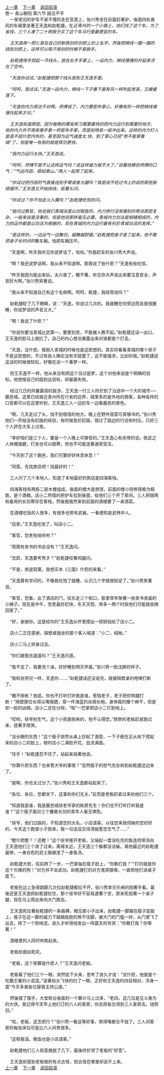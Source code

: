 
[上一章](https://github.com/xiaominghe2014/spider_book/blob/master/book/缺月梧桐/第6章.md)&nbsp;&nbsp;&nbsp;&nbsp;[下一章](https://github.com/xiaominghe2014/spider_book/blob/master/book/缺月梧桐/第8章.md)&nbsp;&nbsp;&nbsp;&nbsp;[返回目录](https://github.com/xiaominghe2014/spider_book/blob/master/book/缺月梧桐/README.md)
<br />卷一 青山朝阳 第六节 路见不平<br />&nbsp;&nbsp;&nbsp;&nbsp;一架老旧的驴车不紧不慢的走在官道上，张川秀坐在前面赶著驴。後面四处漏风的车厢里坐著王天逸和赵乾捷。在*近青州的一个小镇上，他们找了这个车，为了省钱，三个人凑了二十两银子买了这个车马行里最便宜的车。<br /><br />&nbsp;&nbsp;&nbsp;&nbsp;王天逸用一把匕首在自己的新佩剑的剑把上刻上名字，然後把棉线一圈一圈的绕到剑把上，这样可以吸汗用剑的时候不易脱手。<br /><br />&nbsp;&nbsp;&nbsp;&nbsp;赵乾捷用手捏起一节线头，放在右手手掌上，一运内力，棉线慢慢的升起来浮在了空中。<br /><br />&nbsp;&nbsp;&nbsp;&nbsp;“天逸你试试。”赵乾捷把那个线头放到王天逸手里。<br /><br />&nbsp;&nbsp;&nbsp;&nbsp;“呵呵，我试试。”天逸一运内力，棉线一下子像下面有风一样吹起老高，又缓缓落下。<br /><br />&nbsp;&nbsp;&nbsp;&nbsp;“天逸你内力用法不对啊。师傅说了，内力要密布掌心，好像有形一样把棉线慢慢托起来才对。”<br /><br />&nbsp;&nbsp;&nbsp;&nbsp;王天逸知道原因，因为每晚的爆发练习需要最快的把内力运行到需要的地方，他的内力并不用来像手套一样密布手掌，而是如喷泉一般冲出来。这样的内力打人是造不成什麽内伤的，甚至因为运气速度太 快，到了掌心已经“势不能穿鲁缟”了，但是唯一有用的就是挥剑更快。<br /><br />&nbsp;&nbsp;&nbsp;&nbsp;“我内力运行太快。”王天逸说。<br /><br />&nbsp;&nbsp;&nbsp;&nbsp;“呵呵，师傅不是不让这样运气吗？说这样威力就不大了。”说著他模仿师傅的口气：“气运丹田，稳如泰山。”两人一起笑了起来。<br /><br />&nbsp;&nbsp;&nbsp;&nbsp;“你试过把丹田的气直接送到手臂或者大腿吗？我是说不经过书上的说的那些脉络循环。”王天逸又开始绕线，低著头问。<br /><br />&nbsp;&nbsp;&nbsp;&nbsp;“你试过？你不怕走火入魔吗？”赵乾捷吃惊的问。<br /><br />&nbsp;&nbsp;&nbsp;&nbsp;“我问过教官，他说我们青城派是以剑取胜的，内力修行没有像别的帮派那麽复杂，一般来说是没事的，但是他说那样毫无必要。青城内力剑法是相辅相成的，内力的运作都是以剑法为根据的，现在青城的内力运行最有利於青城剑法的发挥。”<br /><br />&nbsp;&nbsp;&nbsp;&nbsp;“是这样的，一边运气一边舞剑，越舞越舒服。”赵乾捷把身子直了起来。他不敢把身子长时间的*著车厢，怕把车厢压坏。<br /><br />&nbsp;&nbsp;&nbsp;&nbsp;“天逸啊，昨天我听见你说梦话了，哈哈。”外面赶车的张川秀大声说。<br /><br />&nbsp;&nbsp;&nbsp;&nbsp;“啊？我还说梦话啊，我从来不知道啊。那我说了些什麽？”天逸有些吃惊。<br /><br />&nbsp;&nbsp;&nbsp;&nbsp;“昨天我因为能出来玩，太兴奋了，睡不著，听见你大声说出来要注意安全，声音好大啊。”张川秀笑著说。<br /><br />&nbsp;&nbsp;&nbsp;&nbsp;“我从来不知道自己有这个毛病啊。呵呵，乾捷，我经常说吗？”<br /><br />&nbsp;&nbsp;&nbsp;&nbsp;赵乾捷眨了几下眼睛，说：“天逸，你说过几次的。我就睡在你旁边而且我很醒睡，你说梦话的声音又大。”<br /><br />&nbsp;&nbsp;&nbsp;&nbsp;“啊！我说了什麽？”<br /><br />&nbsp;&nbsp;&nbsp;&nbsp;“你说你要当青城比武第一，要更刻苦，不能被人瞧不起。”赵乾捷这话一出口，王天逸的脸马上就红了。自己的内心想法暴露出来对谁都是个打击。<br /><br />&nbsp;&nbsp;&nbsp;&nbsp;“天逸，没什麽。我刚入青城的时候也是这麽想的。其实你看看青城的哪个弟子不是这麽想的，不过有些人确实没有天赋罢了，这不能强求，比如你我。”赵乾捷说这话的时候很轻松，好像在谈一个春梦一样。<br /><br />&nbsp;&nbsp;&nbsp;&nbsp;但王天逸不一样，他从来没有把这个当过是梦，这个对他来说是个明确的目标。他想按自己的路到达目标，却屡屡失败。<br /><br />&nbsp;&nbsp;&nbsp;&nbsp;经过几日的风餐露宿的跋涉，王天逸一行三人终於到了沿途中一个大的城市──鹿邑城，这里已经接近青州所在行省的边界，城里多的是外地的商客，各种各样的口音都可以在这里听到，王天逸三人一边赶车一边看鹿邑的景色。<br /><br />&nbsp;&nbsp;&nbsp;&nbsp;“啊，几天走过了头，找不到借宿的地方。晚上在野外宿营可真够冷的。”张川秀他们一开始没有赶路的经验，有时候急於赶路，错过了路边的行店和村庄。只好三个人挤在大车上过夜。<br /><br />&nbsp;&nbsp;&nbsp;&nbsp;“幸好咱们是三个人，要是一个人晚上可够受的。”王天逸心有余悸的说。练武之人体魄强健，打坐也可以御寒，但也不可能连著通宵受冻。<br /><br />&nbsp;&nbsp;&nbsp;&nbsp;“今天到了这个鹿邑，我们可要好好休息休息！”<br /><br />&nbsp;&nbsp;&nbsp;&nbsp;“同意。先找旅店吧！找最好的！”<br /><br />&nbsp;&nbsp;&nbsp;&nbsp;三人问了几个本地人，知道了本地最好的旅店是四海客栈。<br /><br />&nbsp;&nbsp;&nbsp;&nbsp;四海客栈有两栋二层木楼组成，後面的楼大是旅馆，前面的楼小但修得极为精致，是个酒楼。店小二热情的把驴车拉到後面，给他们三个开了房间。三人把银两和备用的长剑寄存在客栈，然後施施然来到前面的酒楼要了一桌酒菜。<br /><br />&nbsp;&nbsp;&nbsp;&nbsp;在酒楼吃饭的人很多，有很多也带有武器，一看便知是武林中人。<br /><br />&nbsp;&nbsp;&nbsp;&nbsp;“店家。”王天逸吃饱了，叫店小二。<br /><br />&nbsp;&nbsp;&nbsp;&nbsp;“客官，您老有啥吩咐？”<br /><br />&nbsp;&nbsp;&nbsp;&nbsp;“周围有卖书的书店没有？”王天逸问。<br /><br />&nbsp;&nbsp;&nbsp;&nbsp;“怎麽，天逸要考秀才？”赵乾捷咬著鸡腿问。<br /><br />&nbsp;&nbsp;&nbsp;&nbsp;“不是，旅途寂寞，我想买本《三国》什麽的来看。”<br /><br />&nbsp;&nbsp;&nbsp;&nbsp;“天逸算有学问的，不像我吃饱了就睡，认识几个字就很知足了。”张川秀笑著说。<br /><br />&nbsp;&nbsp;&nbsp;&nbsp;“客官，您看，出了酒店的门，往东走三个街口，那里常年聚著一些卖书卖画的小摊子。现在是中午，您老最好赶快，冬天天短，再多一两个时辰他们可能就收摊回家了。”<br /><br />&nbsp;&nbsp;&nbsp;&nbsp;“好，谢谢你。这是给你的”王天逸从怀里摸出一把铜钱给了店小二。<br /><br />&nbsp;&nbsp;&nbsp;&nbsp;店小二正在感谢，隔壁桌独坐的那个客人喊道：“小二，结帐。”<br /><br />&nbsp;&nbsp;&nbsp;&nbsp;店小二马上转身过去。<br /><br />&nbsp;&nbsp;&nbsp;&nbsp;“你们跟我去遛遛吗？”王天逸问道。<br /><br />&nbsp;&nbsp;&nbsp;&nbsp;“我不去了，我要洗个澡，好好睡到明天早晨。”张川秀一脸沈醉的样子。<br /><br />&nbsp;&nbsp;&nbsp;&nbsp;“我和张师兄一样，天逸你……..”赵乾捷话还没说完，就被隔壁桌的咆哮打断了。<br /><br />&nbsp;&nbsp;&nbsp;&nbsp;“概不赊帐？放屁。你也不打听打听我是谁，惹恼老子，老子把你狗腿打断！”隔壁那位长得尖嘴猴腮，穿一件海蓝的丝绸长袍，身体瘦的像个麻干，但是却一脸的凶相。店小二还在分辩，“啪”一巴掌把店小二打到地上。<br /><br />&nbsp;&nbsp;&nbsp;&nbsp;“哎哟，徐爷别生气，这个小孩是刚来的，他不认得您。”胖胖的老板赶紧跑过来，搓著手陪笑。<br /><br />&nbsp;&nbsp;&nbsp;&nbsp;“没长眼的东西！”这个瘦子突然从桌上抄起了酒壶，一下子砸在正从地下爬起来的店小二的脸上，顿时店小二满脸开花，血流满面。<br /><br />&nbsp;&nbsp;&nbsp;&nbsp;“住手！”赵乾捷忍不住了，站起来指著他说。<br /><br />&nbsp;&nbsp;&nbsp;&nbsp;“你算什麽东西？也来管大爷的事情？”显然瘦子的怒气完全转到赵乾捷这边来了。<br /><br />&nbsp;&nbsp;&nbsp;&nbsp;“是啊，你也太过分了。”张川秀和王天逸都站起来了。<br /><br />&nbsp;&nbsp;&nbsp;&nbsp;“各位、各位，您都坐下，这事和你们无关。”反而是老板赶紧过来劝他们三个。<br /><br />&nbsp;&nbsp;&nbsp;&nbsp;“知道我是谁，我是鹿邑城徐老爷家的帐房先生！你们也不打听打听我是谁？”这个瘦子面对三个腰悬长剑的青年人毫无惧色。<br /><br />&nbsp;&nbsp;&nbsp;&nbsp;“徐爷，他们过路的，不知道您的大名，小店请客。以往您来我伺候的您好好的，今天这个跑堂小子刚来，我一句话没交待清就惹您生气了……”<br /><br />&nbsp;&nbsp;&nbsp;&nbsp;“瞪什麽瞪？！还瞪！”这个徐爷推开老板，又端起一盘没吃完的鱼连肉带汤向王天逸他们三个泼了过来。离得太近，王天逸三个躲都没法躲。离他最近的赵乾捷最惨，一身白色的武士服被泼了一身鱼汤。<br /><br />&nbsp;&nbsp;&nbsp;&nbsp;赵乾捷大怒，往前跨了一步，一巴掌抽在瘦子脸上，“你敢打我？”“打的就是你这个欠揍的狗！”对方并不会武功，赵乾捷打的对方鬼哭狼嚎，一直把他打进桌子底下。<br /><br />&nbsp;&nbsp;&nbsp;&nbsp;老板在边上急得跳脚几次拉赵乾捷都拉不开，张川秀幸灾乐祸的抱著手看。最後还是王天逸把赵乾捷拉住，那个徐爷好不容易逮著个空，原来死抱著一个桌子腿，现在马上爬出来向大门跑去。<br /><br />&nbsp;&nbsp;&nbsp;&nbsp;王天逸死拉著赵乾捷的一条胳膊，眼见那小子出来，赵乾捷一脚踹在瘦子屁股上，瘦子在这一脚的威力下踉踉跄跄的煞不住脚，被大门的门槛一绊，从门里飞了出去，摔了一个狗啃泥。良久才听得他发出一阵震天的号哭：“你敢打我？你等著！”<br /><br />&nbsp;&nbsp;&nbsp;&nbsp;酒楼里的人同时哄笑起来。<br /><br />&nbsp;&nbsp;&nbsp;&nbsp;老板却面如死灰。<br /><br />&nbsp;&nbsp;&nbsp;&nbsp;“老板，这个家夥是什麽人？”王天逸问老板。<br /><br />&nbsp;&nbsp;&nbsp;&nbsp;老板看了他们三个一眼，突然低下头来，思考了良久才说：“没什麽，他就是个吃霸王餐的小混混。”说著抬头飞快的扫了一眼，正好和王天逸的四目相对，浑身一震“今天多谢各位替我主持公道。”<br /><br />&nbsp;&nbsp;&nbsp;&nbsp;然後摆了摆手，大堂柜台後面的一个夥计马上过来，“老四，这几位是见义勇为的大侠。我记得今天早上他们订的六人的客房，你去把各位领到三人客房去。钱照旧。”<br /><br />&nbsp;&nbsp;&nbsp;&nbsp;“哈，老板，这怎麽行？”张川秀一看这等好事，笑得嘴都合不拢了。三人间客房的每张床位可是比六人间贵很多。<br /><br />&nbsp;&nbsp;&nbsp;&nbsp;“这顿我请。晚饭也是小店请客。”<br /><br />&nbsp;&nbsp;&nbsp;&nbsp;赵乾捷他们三人假意推脱了几下，最後终於领了老板的“好意”。<br /><br />&nbsp;&nbsp;&nbsp;&nbsp;王天逸却感到老板做的有点古怪，但古怪在哪里却说不上来。 <br />
[上一章](https://github.com/xiaominghe2014/spider_book/blob/master/book/缺月梧桐/第6章.md)&nbsp;&nbsp;&nbsp;&nbsp;[下一章](https://github.com/xiaominghe2014/spider_book/blob/master/book/缺月梧桐/第8章.md)&nbsp;&nbsp;&nbsp;&nbsp;[返回目录](https://github.com/xiaominghe2014/spider_book/blob/master/book/缺月梧桐/README.md)
